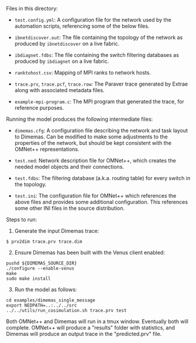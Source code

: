 Files in this directory:

 - `test.config.yml`: A configuration file for the network used by the
   automation scripts, referencing some of the below files.

 - `ibnetdiscover.out`: The file containing the topology of the network
   as produced by `ibnetdiscover` on a live fabric.

 - `ibdiagnet.fdbs`: The file containing the switch filtering databases
   as produced by `ibdiagnet` on a live fabric.

 - `ranktohost.csv`: Mapping of MPI ranks to network hosts.

 - `trace.prv`, `trace.pcf`, `trace.row`: The Paraver trace generated by
   Extrae along with associated metadata files.

 - `example-mpi-program.c`: The MPI program that generated the trace, for
   reference purposes.

Running the model produces the following intermediate files:

 - `dimemas.cfg`: A configuration file describing the network and task
   layout to Dimemas.  Can be modified to make some adjustments to the
   properties of the network, but should be kept consistent with the
   OMNet++ representations.

 - `test.ned`: Network description file for OMNet++, which creates the
   needed model objects and their connections.

 - `test.fdbs`: The filtering database (a.k.a. routing table) for every
   switch in the topology.

 - `test.ini`: The configuration file for OMNet++ which references the
   above files and provides some additional configuration.  This
   references some other INI files in the source distribution.

Steps to run:

1. Generate the input Dimemas trace:

```
$ prv2dim trace.prv trace.dim
```

2. Ensure Dimemas has been built with the Venus client enabled:

```
pushd ${DIMEMAS_SOURCE_DIR}
./configure --enable-venus
make
sudo make install
```

3. Run the model as follows:

```
cd examples/dimemas_single_message
export NEDPATH=..:../../src
../../utils/run_cosimulation.sh trace.prv test
```

Both OMNet++ and Dimemas will run in a tmux window.  Eventually both
will complete.  OMNet++ will produce a "results" folder with statistics,
and Dimemas will produce an output trace in the "predicted.prv" file.
